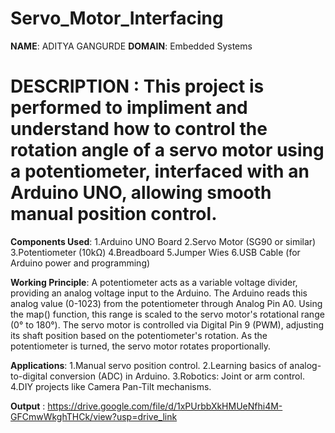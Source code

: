 # Servo_Motor_Interfacing

**NAME**: ADITYA GANGURDE
**DOMAIN**: Embedded Systems
# DESCRIPTION : This project is performed to impliment and understand how to control the rotation angle of a servo motor using a potentiometer, interfaced with an Arduino UNO, allowing smooth manual position control.

**Components Used**: 
1.Arduino UNO Board
2.Servo Motor (SG90 or similar)
3.Potentiometer (10kΩ)
4.Breadboard
5.Jumper Wies
6.USB Cable (for Arduino power and programming)

**Working Principle**:
A potentiometer acts as a variable voltage divider, providing an analog voltage input to the Arduino. The Arduino reads this analog value (0-1023) from the potentiometer through Analog Pin A0. Using the map() function, this range is scaled to the servo motor's rotational range (0° to 180°). The servo motor is controlled via Digital Pin 9 (PWM), adjusting its shaft position based on the potentiometer's rotation. As the potentiometer is turned, the servo motor rotates proportionally.

**Applications**:
1.Manual servo position control.
2.Learning basics of analog-to-digital conversion (ADC) in Arduino.
3.Robotics: Joint or arm control.
4.DIY projects like Camera Pan-Tilt mechanisms.

**Output** : https://drive.google.com/file/d/1xPUrbbXkHMUeNfhi4M-GFCmwWkghTHCk/view?usp=drive_link
